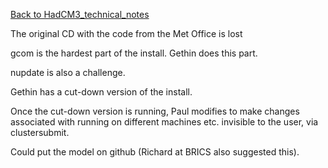 [Back to HadCM3_technical_notes](HadCM3_technical_notes)

The original CD with the code from the Met Office is lost

gcom is the hardest part of the install.  Gethin does this part.

nupdate is also a challenge.

Gethin has a cut-down version of the install.

Once the cut-down version is running, Paul modifies to make changes associated with running on different machines etc. invisible to the user, via clustersubmit.

Could put the model on github (Richard at BRICS also suggested this).


